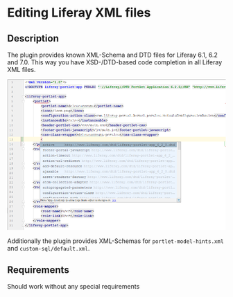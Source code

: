 Editing Liferay XML files
=========================

## Description

The plugin provides known XML-Schema and DTD files for Liferay 6.1, 6.2 and 7.0. This way you have XSD-/DTD-based code completion in all Liferay XML files.

![liferay-portlet.xml](liferay_portlet_xml.png "liferay-portlet.xml")

Additionally the plugin provides XML-Schemas for ```portlet-model-hints.xml``` and ```custom-sql/default.xml```. 

## Requirements

Should work without any special requirements

